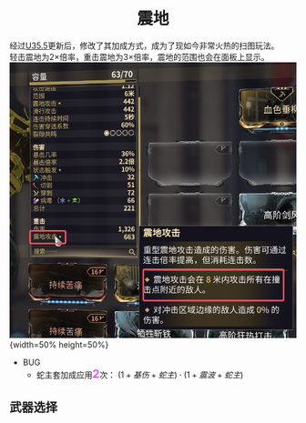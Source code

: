 # <center>震地</center>

经过[U35.5](https://forums.warframe.com/topic/1388638-pc-update-355-dante-unbound/)更新后，修改了其加成方式，成为了现如今非常火热的扫图玩法。\
轻击震地为2×倍率，重击震地为3×倍率，震地的范围也会在面板上显示。![Alt text](..%2Fsrc%2Fslam-range.png){width=50% height=50%}
+ BUG
  + 蛇主套加成应用<span style="color:#f654ff; font-size:20px; font-weight:bold">2</span>次：
$(1+基伤+蛇主) \cdot (1+震波+蛇主)$  

## 武器选择

